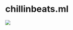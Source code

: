 # chillinbeats.ml

<img src="https://media.discordapp.net/attachments/690515508763557898/875714048329666660/003c72513e4489c08085a35493d28062.png?width=631&height=473">
